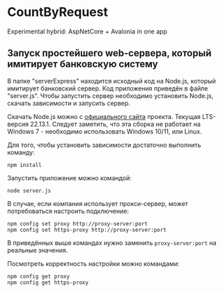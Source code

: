 # CountByRequest

Experimental hybrid: AspNetCore + Avalonia in one app



## Запуск простейшего web-сервера, который имитирует банковскую систему

В папке "serverExpress" находится исходный код на Node.js, который имитирует банковский сервер. Код приложения приведён в файле "server.js". Чтобы запустить сервер необходимо установить Node.js, скачать зависимости и запусить сервер.

Скачать Node.js можно с [официального сайта](https://nodejs.org/en) проекта. Текущая LTS-версия 22.13.1. Следует заметить, что эта сборка не работает на Windows 7 - необходимо использовать Windows 10/11, или Linux.


Для того, чтобы установить зависимости достаточно выполнить команду:

```shell
npm install
```

Запустить приложение можно командой:


```shell
node server.js
```

В случае, если компания использует прокси-сервер, может потребоваться настроить подключение:

```shell
npm config set proxy http://proxy-server:port
npm config set https-proxy http://proxy-server:port
```

В приведённых выше командах нужно заменить `proxy-server:port` на реальные значения.

Посмотреть корректность настройки можно командами:

```shell
npm config get proxy
npm config get https-proxy
```
